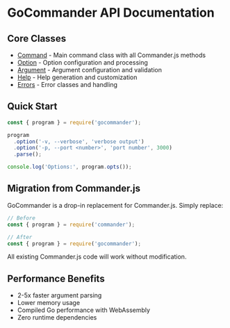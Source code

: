 # GoCommander API Documentation

## Core Classes

- [Command](./command.md) - Main command class with all Commander.js methods
- [Option](./option.md) - Option configuration and processing
- [Argument](./argument.md) - Argument configuration and validation
- [Help](./help.md) - Help generation and customization
- [Errors](./errors.md) - Error classes and handling

## Quick Start

```javascript
const { program } = require('gocommander');

program
  .option('-v, --verbose', 'verbose output')
  .option('-p, --port <number>', 'port number', 3000)
  .parse();

console.log('Options:', program.opts());
```

## Migration from Commander.js

GoCommander is a drop-in replacement for Commander.js. Simply replace:

```javascript
// Before
const { program } = require('commander');

// After  
const { program } = require('gocommander');
```

All existing Commander.js code will work without modification.

## Performance Benefits

- 2-5x faster argument parsing
- Lower memory usage
- Compiled Go performance with WebAssembly
- Zero runtime dependencies
